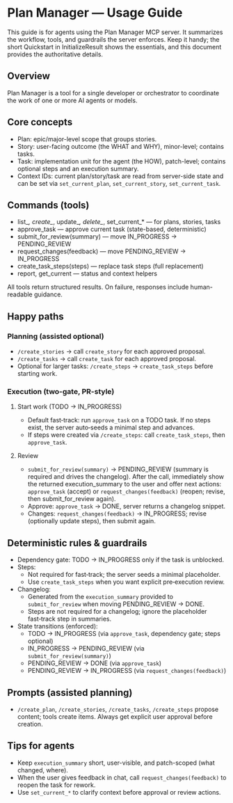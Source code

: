 # Plan Manager — Usage Guide

This guide is for agents using the Plan Manager MCP server. It summarizes the workflow, tools, and guardrails the server enforces. Keep it handy; the short Quickstart in InitializeResult shows the essentials, and this document provides the authoritative details.

## Overview

Plan Manager is a tool for a single developer or orchestrator to coordinate the work of one or more AI agents or models.

## Core concepts
- Plan: epic/major-level scope that groups stories.
- Story: user-facing outcome (the WHAT and WHY), minor-level; contains tasks.
- Task: implementation unit for the agent (the HOW), patch-level; contains optional steps and an execution summary.
- Context IDs: current plan/story/task are read from server-side state and can be set via `set_current_plan`, `set_current_story`, `set_current_task`.

## Commands (tools)
- list_*, create_*, update_*, delete_*, set_current_* — for plans, stories, tasks
- approve_task — approve current task (state-based, deterministic)
- submit_for_review(summary) — move IN_PROGRESS → PENDING_REVIEW
- request_changes(feedback) — move PENDING_REVIEW → IN_PROGRESS
- create_task_steps(steps) — replace task steps (full replacement)
- report, get_current — status and context helpers

All tools return structured results. On failure, responses include human-readable guidance.

## Happy paths
### Planning (assisted optional)
- `/create_stories` → call `create_story` for each approved proposal.
- `/create_tasks` → call `create_task` for each approved proposal.
- Optional for larger tasks: `/create_steps` → `create_task_steps` before starting work.

### Execution (two-gate, PR-style)
1) Start work (TODO → IN_PROGRESS)
   - Default fast‑track: run `approve_task` on a TODO task. If no steps exist, the server auto‑seeds a minimal step and advances.
   - If steps were created via `/create_steps`: call `create_task_steps`, then `approve_task`.

2) Review
   - `submit_for_review(summary)` → PENDING_REVIEW (summary is required and drives the changelog). After the call, immediately show the returned execution_summary to the user and offer next actions: `approve_task` (accept) or `request_changes(feedback)` (reopen; revise, then submit_for_review again).
   - Approve: `approve_task` → DONE, server returns a changelog snippet.
   - Changes: `request_changes(feedback)` → IN_PROGRESS; revise (optionally update steps), then submit again.

## Deterministic rules & guardrails
- Dependency gate: TODO → IN_PROGRESS only if the task is unblocked.
- Steps:
  - Not required for fast‑track; the server seeds a minimal placeholder.
  - Use `create_task_steps` when you want explicit pre‑execution review.
- Changelog:
  - Generated from the `execution_summary` provided to `submit_for_review` when moving PENDING_REVIEW → DONE.
  - Steps are not required for a changelog; ignore the placeholder fast‑track step in summaries.
- State transitions (enforced):
  - TODO → IN_PROGRESS (via `approve_task`, dependency gate; steps optional)
  - IN_PROGRESS → PENDING_REVIEW (via `submit_for_review(summary)`)
  - PENDING_REVIEW → DONE (via `approve_task`)
  - PENDING_REVIEW → IN_PROGRESS (via `request_changes(feedback)`)

## Prompts (assisted planning)
- `/create_plan`, `/create_stories`, `/create_tasks`, `/create_steps` propose content; tools create items. Always get explicit user approval before creation.

## Tips for agents
- Keep `execution_summary` short, user-visible, and patch-scoped (what changed, where).
- When the user gives feedback in chat, call `request_changes(feedback)` to reopen the task for rework.
- Use `set_current_*` to clarify context before approval or review actions.
